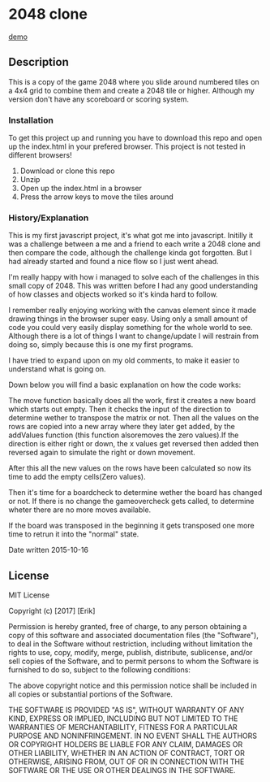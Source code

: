 # 2048 clone
[demo](https://erfre.github.io/2048clone/)

## Description

This is a copy of the game 2048 where you slide around numbered tiles on
a 4x4 grid to combine them and create a 2048 tile or higher. Although my
version don't have any scoreboard or scoring system.

### Installation

To get this project up and running you have to download this repo and open
up the index.html in your prefered browser. This project is not tested in different browsers!

1. Download or clone this repo
2. Unzip
3. Open up the index.html in a browser
4. Press the arrow keys to move the tiles around

### History/Explanation
This is my first javascript project, it's what got me into javascript.
Initilly it was a challenge between a me and a friend to each write a 2048
clone and then compare the code, although the challenge kinda got forgotten.
But I had already started and found a nice flow so I just went ahead.

I'm really happy with how i managed to solve each of the challenges in this
small copy of 2048. This was written before I had any good understanding
of how classes and objects worked so it's kinda hard to follow.

I remember really enjoying working with the canvas element since it made drawing
things in the browser super easy. Using only a small amount of code you could very
easily display something for the whole world to see.
Although there is a lot of things I want to change/update I will restrain from
doing so, simply because this is one my first programs.

I have tried to expand upon on my old comments, to make it easier to understand
what is going on.

Down below you will find a basic explanation on how the code works:

The move function basically does all the work, first it creates a new board
which starts out empty. Then it checks the input of the direction  to determine
wether to transpose the matrix or not. Then all the values on the rows are
copied into a new array where they later get added, by the addValues function
(this function alsoremoves the zero values).If the direction is either right or
down, the x values get reversed then added then reversed again to simulate the
right or down movement.

After this all the new values on the rows have been calculated so now its time
to add the empty cells(Zero values).

Then it's time for a boardcheck to determine wether the board has changed or
not. If there is no change the gameovercheck gets called, to determine wheter
there are no more moves available.

If the board was transposed in the beginning it gets transposed one more time
to retrun it into the "normal" state.

Date written 2015-10-16

## License

MIT License

Copyright (c) [2017] [Erik]

Permission is hereby granted, free of charge, to any person obtaining a copy
of this software and associated documentation files (the "Software"), to deal
in the Software without restriction, including without limitation the rights
to use, copy, modify, merge, publish, distribute, sublicense, and/or sell
copies of the Software, and to permit persons to whom the Software is
furnished to do so, subject to the following conditions:

The above copyright notice and this permission notice shall be included in all
copies or substantial portions of the Software.

THE SOFTWARE IS PROVIDED "AS IS", WITHOUT WARRANTY OF ANY KIND, EXPRESS OR
IMPLIED, INCLUDING BUT NOT LIMITED TO THE WARRANTIES OF MERCHANTABILITY,
FITNESS FOR A PARTICULAR PURPOSE AND NONINFRINGEMENT. IN NO EVENT SHALL THE
AUTHORS OR COPYRIGHT HOLDERS BE LIABLE FOR ANY CLAIM, DAMAGES OR OTHER
LIABILITY, WHETHER IN AN ACTION OF CONTRACT, TORT OR OTHERWISE, ARISING FROM,
OUT OF OR IN CONNECTION WITH THE SOFTWARE OR THE USE OR OTHER DEALINGS IN THE
SOFTWARE.
